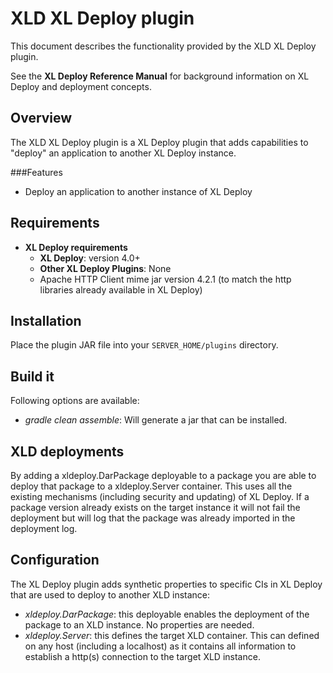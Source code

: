 # XLD XL Deploy plugin #

This document describes the functionality provided by the XLD XL Deploy plugin.

See the **XL Deploy Reference Manual** for background information on XL Deploy and deployment concepts.

## Overview

The XLD XL Deploy plugin is a XL Deploy plugin that adds capabilities to "deploy" an application to another XL Deploy instance.

###Features

* Deploy an application to another instance of XL Deploy

## Requirements

* **XL Deploy requirements**
	* **XL Deploy**: version 4.0+
	* **Other XL Deploy Plugins**: None
	* Apache HTTP Client mime jar version 4.2.1 (to match the http libraries already available in XL Deploy)

## Installation

Place the plugin JAR file into your `SERVER_HOME/plugins` directory. 

## Build it

Following options are available:

* *gradle clean assemble*: Will generate a jar that can be installed.

## XLD deployments

By adding a xldeploy.DarPackage deployable to a package you are able to deploy that package to a xldeploy.Server container. This uses all the existing mechanisms (including security and updating) of XL Deploy.
If a package version already exists on the target instance it will not fail the deployment but will log that the package was already imported in the deployment log.

## Configuration

The XL Deploy plugin adds synthetic properties to specific CIs in XL Deploy that are used to deploy to another XLD instance:
* *xldeploy.DarPackage*: this deployable enables the deployment of the package to an XLD instance. No properties are needed.
* *xldeploy.Server*: this defines the target XLD container. This can defined on any host (including a localhost) as it contains all information to establish a http(s) connection to the target XLD instance.